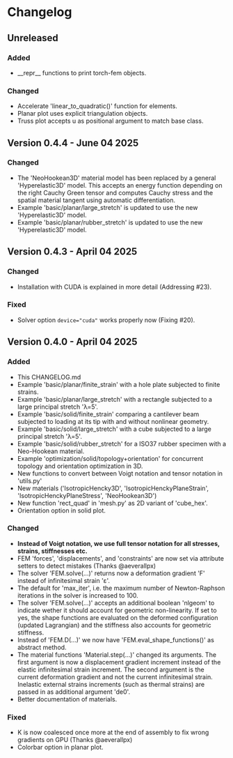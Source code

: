 # Changelog 

## Unreleased

### Added 
- \_\_repr\_\_ functions to print torch-fem objects.

### Changed 
- Accelerate 'linear_to_quadratic()' function for elements.
- Planar plot uses explicit triangulation objects.
- Truss plot accepts u as positional argument to match base class.

## Version 0.4.4 - June 04 2025 

### Changed
- The 'NeoHookean3D' material model has been replaced by a general 'Hyperelastic3D' model. This accepts an energy function depending on the right Cauchy Green tensor and computes Cauchy stress and the spatial material tangent using automatic differentiation.
- Example 'basic/planar/large_stretch' is updated to use the new 'Hyperelastic3D' model.
- Example 'basic/planar/rubber_stretch' is updated to use the new 'Hyperelastic3D' model.


## Version 0.4.3 - April 04 2025 

### Changed
- Installation with CUDA is explained in more detail (Addressing #23).

### Fixed
- Solver option `device="cuda"` works properly now (Fixing #20).


## Version 0.4.0 - April 04 2025 

### Added 
- This CHANGELOG.md
- Example 'basic/planar/finite_strain' with a hole plate subjected to finite strains. 
- Example 'basic/planar/large_stretch' with a rectangle subjected to a large principal stretch 'λ=5'.
- Example 'basic/solid/finite_strain' comparing a cantilever beam subjected to loading at its tip with and without nonlinear geometry. 
- Example 'basic/solid/large_stretch' with a cube subjected to a large principal stretch 'λ=5'.
- Example 'basic/solid/rubber_stretch' for a ISO37 rubber specimen with a Neo-Hookean material.
- Example 'optimization/solid/topology+orientation' for concurrent topology and orientation optimization in 3D. 
- New functions to convert between Voigt notation and tensor notation in 'utils.py'
- New materials ('IsotropicHencky3D', 'IsotropicHenckyPlaneStrain', 'IsotropicHenckyPlaneStress', 'NeoHookean3D')
- New function 'rect_quad' in 'mesh.py' as 2D variant of 'cube_hex'.
- Orientation option in solid plot.

### Changed
- **Instead of Voigt notation, we use full tensor notation for all stresses, strains, stiffnesses etc.** 
- FEM 'forces', 'displacements', and 'constraints' are now set via attribute setters to detect mistakes (Thanks @aeverallpx)
- The solver 'FEM.solve(...)' returns now a deformation gradient 'F' instead of infinitesimal strain 'ε'.  
- The default for 'max_iter', i.e. the maximum number of Newton-Raphson iterations in the solver is increased to 100.
- The solver 'FEM.solve(...)' accepts an additional boolean 'nlgeom' to indicate wether it should account for geometric non-linearity. If set to yes, the shape functions are evaluated on the deformed configuration (updated Lagrangian) and the stiffness also accounts for geometric stiffness.
- Instead of 'FEM.D(...)' we now have 'FEM.eval_shape_functions()' as abstract method.
- The material functions 'Material.step(...)' changed its arguments. The first argument is now a displacement gradient increment instead of the elastic infinitesimal strain increment. The second argument is the current deformation gradient and not the current infinitesimal strain. Inelastic external strains increments (such as thermal strains) are passed in as additional argument 'de0'. 
- Better documentation of materials. 

### Fixed
- K is now coalesced once more at the end of assembly to fix wrong gradients on GPU (Thanks @aeverallpx)
- Colorbar option in planar plot.
